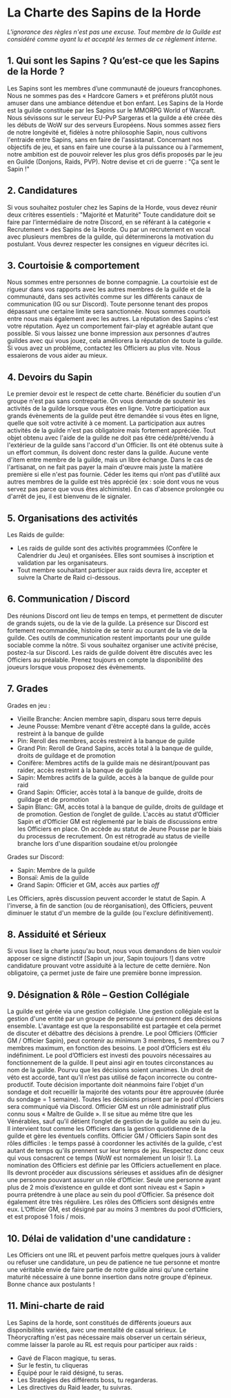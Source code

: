 # La Charte des Sapins de la Horde

_L'ignorance des règles n'est pas une excuse. Tout membre de la Guilde est considéré comme ayant lu et accepté les termes de ce règlement interne._

## 1. Qui sont les Sapins ? Qu’est-ce que les Sapins de la Horde ?

Les Sapins sont les membres d’une communauté de joueurs francophones. Nous ne sommes pas des « Hardcore Gamers » et préférons plutôt nous amuser dans une ambiance détendue et bon enfant.
Les Sapins de la Horde est la guilde constituée par les Sapins sur le MMORPG World of Warcraft. Nous sévissons sur le serveur EU-PvP Sargeras et la guilde a été créée dès les débuts de WoW sur des serveurs Européens. Nous sommes assez fiers de notre longévité et, fidèles à notre philosophie Sapin, nous cultivons l'entraide entre Sapins, sans en faire de l'assistanat. Concernant nos objectifs de jeu, et sans en faire une course à la puissance ou à l'armement, notre ambition est de pouvoir relever les plus gros défis proposés par le jeu en Guilde (Donjons, Raids, PVP).
Notre devise et cri de guerre : "Ça sent le Sapin !"

## 2. Candidatures

Si vous souhaitez postuler chez les Sapins de la Horde, vous devez réunir deux critères essentiels :
"Majorité et Maturité"
Toute candidature doit se faire par l’intermédiaire de notre Discord, en se référant à la catégorie « Recrutement » des Sapins de la Horde. Ou par un recrutement en vocal avec plusieurs membres de la guilde, qui déterminerons la motivation du postulant.
Vous devrez respecter les consignes en vigueur décrites ici.

## 3. Courtoisie & comportement

Nous sommes entre personnes de bonne compagnie. La courtoisie est de rigueur dans vos rapports avec les autres membres de la guilde et de la communauté, dans ses activités comme sur les différents canaux de communication (IG ou sur Discord).
Toute personne tenant des propos dépassant une certaine limite sera sanctionnée. Nous sommes courtois entre nous mais également avec les autres. La réputation des Sapins c'est votre réputation. Ayez un comportement fair-play et agréable autant que possible. Si vous laissez une bonne impression aux personnes d'autres guildes avec qui vous jouez, cela améliorera la réputation de toute la guilde. Si vous avez un problème, contactez les Officiers au plus vite. Nous essaierons de vous aider au mieux.

## 4. Devoirs du Sapin

Le premier devoir est le respect de cette charte.
Bénéficier du soutien d'un groupe n'est pas sans contrepartie. On vous demande de soutenir les activités de la guilde lorsque vous êtes en ligne. Votre participation aux grands évènements de la guilde peut être demandée si vous êtes en ligne, quelle que soit votre activité à ce moment.
La participation aux autres activités de la guilde n'est pas obligatoire mais fortement appréciée.
Tout objet obtenu avec l'aide de la guilde ne doit pas être cédé/prêté/vendu à l'extérieur de la guilde sans l'accord d'un Officier. Ils ont été obtenus suite à un effort commun, ils doivent donc rester dans la guilde.
Aucune vente d'item entre membre de la guilde, mais un libre échange. Dans le cas de l'artisanat, on ne fait pas payer la main d'œuvre mais juste la matière première si elle n'est pas fournie.
Céder les items qui n’ont pas d'utilité aux autres membres de la guilde est très apprécié (ex : soie dont vous ne vous servez pas parce que vous êtes alchimiste).
En cas d'absence prolongée ou d'arrêt de jeu, il est bienvenu de le signaler.

## 5. Organisations des activités

Les Raids de guilde:
* Les raids de guilde sont des activités programmées (Confère le Calendrier du Jeu) et organisées. Elles sont soumises à inscription et validation par les organisateurs.
* Tout membre souhaitant participer aux raids devra lire, accepter et suivre la Charte de Raid ci-dessous.

## 6. Communication / Discord

Des réunions Discord ont lieu de temps en temps, et permettent de discuter de grands sujets, ou de la vie de la guilde. La présence sur Discord est fortement recommandée, histoire de se tenir au courant de la vie de la guilde. Ces outils de communication restent importants pour une guilde sociable comme la nôtre.
Si vous souhaitez organiser une activité précise, postez-la sur Discord. Les raids de guilde doivent être discutés avec les Officiers au préalable. Prenez toujours en compte la disponibilité des joueurs lorsque vous proposez des évènements.

## 7. Grades

Grades en jeu :
* Vieille Branche: Ancien membre sapin, disparu sous terre depuis
* Jeune Pousse: Membre venant d'être accepté dans la guilde, accès restreint à la banque de guilde
* Pin: Reroll des membres, accès restreint à la banque de guilde
* Grand Pin: Reroll de Grand Sapins, accès total à la banque de guilde, droits de guildage et de promotion
* Conifère: Membres actifs de la guilde mais ne désirant/pouvant pas raider, accès restreint à la banque de guilde
* Sapin: Membres actifs de la guilde, accès à la banque de guilde pour raid
* Grand Sapin: Officier, accès total à la banque de guilde, droits de guildage et de promotion
* Sapin Blanc: GM, accès total à la banque de guilde, droits de guildage et de promotion. Gestion de l’onglet de guilde.
L'accès au statut d’Officier Sapin et d’Officier GM est réglementé par le biais de discussions entre les Officiers en place. On accède au statut de Jeune Pousse par le biais du processus de recrutement. On est rétrogradé au status de vieille branche lors d'une disparition soudaine et/ou prolongée

Grades sur Discord: 
* Sapin: Membre de la guilde
* Bonsaï: Amis de la guilde
* Grand Sapin: Officier et GM, accès aux parties _off_

Les Officiers, après discussion peuvent accorder le statut de Sapin. A l'inverse, à fin de sanction (ou de réorganisation), des Officiers, peuvent diminuer le statut d'un membre de la guilde (ou l'exclure définitivement).

## 8. Assiduité et Sérieux

Si vous lisez la charte jusqu'au bout, nous vous demandons de bien vouloir apposer ce signe distinctif [Sapin un jour, Sapin toujours !] dans votre candidature prouvant votre assiduité à la lecture de cette dernière. Non obligatoire, ça permet juste de faire une première bonne impression.

## 9. Désignation & Rôle – Gestion Collégiale

La guilde est gérée via une gestion collégiale. Une gestion collégiale est la gestion d'une entité par un groupe de personne qui prennent des décisions ensemble. L'avantage est que la responsabilité est partagée et cela permet de discuter et débattre des décisions à prendre. Le pool Officiers (Officier GM / Officier Sapin), peut contenir au minimum 3 membres, 5 membres ou 7 membres maximum, en fonction des besoins.
Le pool d’Officiers est élu indéfiniment. Le pool d’Officiers est investi des pouvoirs nécessaires au fonctionnement de la guilde. Il peut ainsi agir en toutes circonstances au nom de la guilde. Pourvu que les décisions soient unanimes. Un droit de véto est accordé, tant qu’il n’est pas utilisé de façon incorrecte ou contre-productif. Toute décision importante doit néanmoins faire l'objet d'un sondage et doit recueillir la majorité des votants pour être approuvée (durée du sondage = 1 semaine). Toutes les décisions prisent par le pool d’Officiers sera communiqué via Discord.
Officier GM est un rôle administratif plus connu sous « Maître de Guilde ». Il se situe au même titre que les Vénérables, sauf qu’il détient l’onglet de gestion de la guilde au sein du jeu. Il intervient tout comme les Officiers dans la gestion quotidienne de la guilde et gère les éventuels conflits.
Officier GM / Officiers Sapin sont des rôles difficiles : le temps passé à coordonner les activités de la guilde, c'est autant de temps qu'ils prennent sur leur temps de jeu. Respectez donc ceux qui vous consacrent ce temps (WoW est normalement un loisir !).
La nomination des Officiers est définie par les Officiers actuellement en place. Ils devront procéder aux discussions sérieuses et assidues afin de désigner une personne pouvant assurer un rôle d’Officier. Seule une personne ayant plus de 2 mois d’existence en guilde et dont sont niveau est « Sapin » pourra prétendre à une place au sein du pool d’Officier. Sa présence doit également être très régulière.
Les rôles des Officiers sont désignés entre eux. L’Officier GM, est désigné par au moins 3 membres du pool d’Officiers, et est proposé 1 fois / mois.

## 10. Délai de validation d'une candidature :

Les Officiers ont une IRL et peuvent parfois mettre quelques jours à valider ou refuser une candidature, un peu de patience ne tue personne et montre une véritable envie de faire partie de notre guilde ainsi qu'une certaine maturité nécessaire à une bonne insertion dans notre groupe d'épineux.
Bonne chance aux postulants !


## 11. Mini-charte de raid

Les Sapins de la horde, sont constitués de différents joueurs aux disponibilités variées, avec une mentalité de casual sérieux.
Le Théorycrafting n'est pas nécessaire mais observer un certain sérieux, comme laisser la parole au RL est requis pour participer aux raids :
* Gavé de Flacon magique, tu seras.
* Sur le festin, tu cliqueras
* Équipé pour le raid désigné, tu seras.
* Les Stratégies des différents boss, tu regarderas.
* Les directives du Raid leader, tu suivras.
